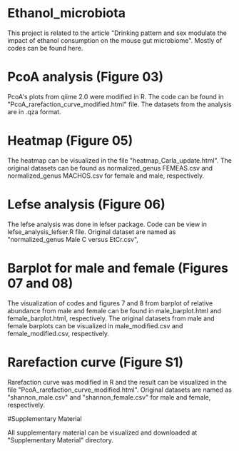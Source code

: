 # Ethanol_microbiota
This project is related to the article "Drinking pattern and sex modulate the impact of ethanol consumption on the mouse gut microbiome". Mostly of codes can be found here. 

# PcoA analysis (Figure 03)

PcoA's plots from qiime 2.0 were modified in R. The code can be found in "PcoA_rarefaction_curve_modified.html" file. The datasets from the analysis are in .qza format.

# Heatmap (Figure 05)

The heatmap can be visualized in the file "heatmap_Carla_update.html". The original datasets can be found as normalized_genus FEMEAS.csv and normalized_genus MACHOS.csv for female and male, respectively.

# Lefse analysis (Figure 06)

The lefse analysis was done in lefser package. Code can be view in lefse_analysis_lefser.R file. Original dataset are named as "normalized_genus Male C versus EtCr.csv", 

# Barplot for male and female (Figures 07 and 08)

The visualization of codes and figures 7 and 8 from barplot of relative abundance from male and female can be found in male_barplot.html and female_barplot.html, respectively. The original datasets from male and female barplots can be visualized in male_modified.csv and female_modified.csv, respectively.

# Rarefaction curve (Figure S1)

Rarefaction curve was modified in R and the result can be visualized in the file "PcoA_rarefaction_curve_modified.html". Original datasets are named as "shannon_male.csv" and "shannon_female.csv" for male and female, respectively.

#Supplementary Material

All supplementary material can be visualized and downloaded at "Supplementary Material" directory.

